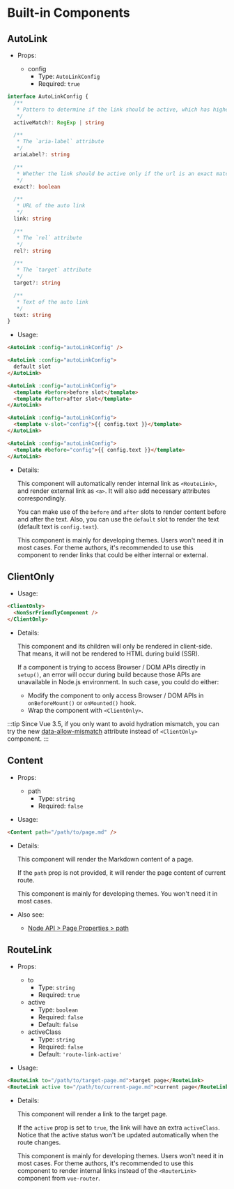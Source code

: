 # Built-in Components

## AutoLink

- Props:

  - config
    - Type: `AutoLinkConfig`
    - Required: `true`

```ts
interface AutoLinkConfig {
  /**
   * Pattern to determine if the link should be active, which has higher priority than `exact`
   */
  activeMatch?: RegExp | string

  /**
   * The `aria-label` attribute
   */
  ariaLabel?: string

  /**
   * Whether the link should be active only if the url is an exact match
   */
  exact?: boolean

  /**
   * URL of the auto link
   */
  link: string

  /**
   * The `rel` attribute
   */
  rel?: string

  /**
   * The `target` attribute
   */
  target?: string

  /**
   * Text of the auto link
   */
  text: string
}
```

- Usage:

```md
<AutoLink :config="autoLinkConfig" />

<AutoLink :config="autoLinkConfig">
  default slot
</AutoLink>

<AutoLink :config="autoLinkConfig">
  <template #before>before slot</template>
  <template #after>after slot</template>
</AutoLink>

<AutoLink :config="autoLinkConfig">
  <template v-slot="config">{{ config.text }}</template>
</AutoLink>

<AutoLink :config="autoLinkConfig">
  <template #before="config">{{ config.text }}</template>
</AutoLink>
```

- Details:

  This component will automatically render internal link as `<RouteLink>`, and render external link as `<a>`. It will also add necessary attributes correspondingly.

  You can make use of the `before` and `after` slots to render content before and after the text. Also, you can use the `default` slot to render the text (default text is `config.text`).

  This component is mainly for developing themes. Users won't need it in most cases. For theme authors, it's recommended to use this component to render links that could be either internal or external.

## ClientOnly

- Usage:

```md
<ClientOnly>
  <NonSsrFriendlyComponent />
</ClientOnly>
```

- Details:

  This component and its children will only be rendered in client-side. That means, it will not be rendered to HTML during build (SSR).

  If a component is trying to access Browser / DOM APIs directly in `setup()`, an error will occur during build because those APIs are unavailable in Node.js environment. In such case, you could do either:

  - Modify the component to only access Browser / DOM APIs in `onBeforeMount()` or `onMounted()` hook.
  - Wrap the component with `<ClientOnly>`.

:::tip
Since Vue 3.5, if you only want to avoid hydration mismatch, you can try the new [data-allow-mismatch](https://blog.vuejs.org/posts/vue-3-5#data-allow-mismatch) attribute instead of `<ClientOnly>` component.
:::

## Content

- Props:

  - path
    - Type: `string`
    - Required: `false`

- Usage:

```md
<Content path="/path/to/page.md" />
```

- Details:

  This component will render the Markdown content of a page.

  If the `path` prop is not provided, it will render the page content of current route.

  This component is mainly for developing themes. You won't need it in most cases.

- Also see:
  - [Node API > Page Properties > path](./node-api.md#path)

## RouteLink

- Props:

  - to
    - Type: `string`
    - Required: `true`
  - active
    - Type: `boolean`
    - Required: `false`
    - Default: `false`
  - activeClass
    - Type: `string`
    - Required: `false`
    - Default: `'route-link-active'`

- Usage:

```md
<RouteLink to="/path/to/target-page.md">target page</RouteLink>
<RouteLink active to="/path/to/current-page.md">current page</RouteLink>
```

- Details:

  This component will render a link to the target page.

  If the `active` prop is set to `true`, the link will have an extra `activeClass`. Notice that the active status won't be updated automatically when the route changes.

  This component is mainly for developing themes. Users won't need it in most cases. For theme authors, it's recommended to use this component to render internal links instead of the `<RouterLink>` component from `vue-router`.
